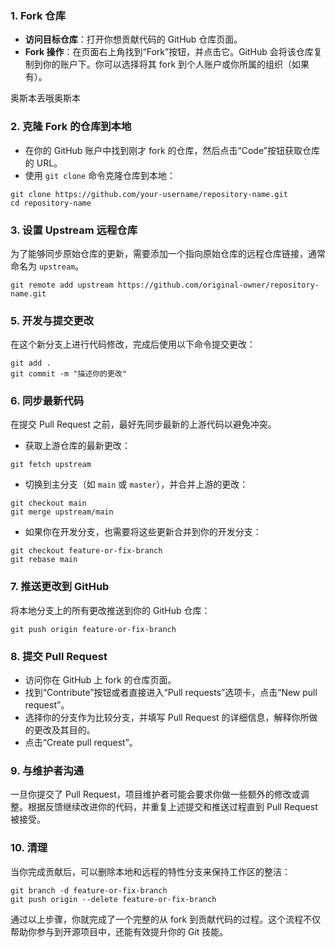 ### 1. Fork 仓库

- **访问目标仓库**：打开你想贡献代码的 GitHub 仓库页面。
- **Fork 操作**：在页面右上角找到“Fork”按钮，并点击它。GitHub 会将该仓库复制到你的账户下。你可以选择将其 fork 到个人账户或你所属的组织（如果有）。


奥斯本丢哦奥斯本
### 2. 克隆 Fork 的仓库到本地

- 在你的 GitHub 账户中找到刚才 fork 的仓库，然后点击“Code”按钮获取仓库的 URL。
- 使用 `git clone` 命令克隆仓库到本地：

```
git clone https://github.com/your-username/repository-name.git
cd repository-name
```

### 3. 设置 Upstream 远程仓库

为了能够同步原始仓库的更新，需要添加一个指向原始仓库的远程仓库链接，通常命名为 `upstream`。

```
git remote add upstream https://github.com/original-owner/repository-name.git
```


### 5. 开发与提交更改

在这个新分支上进行代码修改，完成后使用以下命令提交更改：

```
git add .
git commit -m "描述你的更改"
```

### 6. 同步最新代码

在提交 Pull Request 之前，最好先同步最新的上游代码以避免冲突。

- 获取上游仓库的最新更改：


```
git fetch upstream
```

- 切换到主分支（如 `main` 或 `master`），并合并上游的更改：


```
git checkout main
git merge upstream/main
```

- 如果你在开发分支，也需要将这些更新合并到你的开发分支：


```
git checkout feature-or-fix-branch
git rebase main
```

### 7. 推送更改到 GitHub

将本地分支上的所有更改推送到你的 GitHub 仓库：

```
git push origin feature-or-fix-branch
```

### 8. 提交 Pull Request

- 访问你在 GitHub 上 fork 的仓库页面。
- 找到“Contribute”按钮或者直接进入“Pull requests”选项卡，点击“New pull request”。
- 选择你的分支作为比较分支，并填写 Pull Request 的详细信息，解释你所做的更改及其目的。
- 点击“Create pull request”。

### 9. 与维护者沟通

一旦你提交了 Pull Request，项目维护者可能会要求你做一些额外的修改或调整。根据反馈继续改进你的代码，并重复上述提交和推送过程直到 Pull Request 被接受。

### 10. 清理

当你完成贡献后，可以删除本地和远程的特性分支来保持工作区的整洁：

```
git branch -d feature-or-fix-branch
git push origin --delete feature-or-fix-branch
```

通过以上步骤，你就完成了一个完整的从 fork 到贡献代码的过程。这个流程不仅帮助你参与到开源项目中，还能有效提升你的 Git 技能。